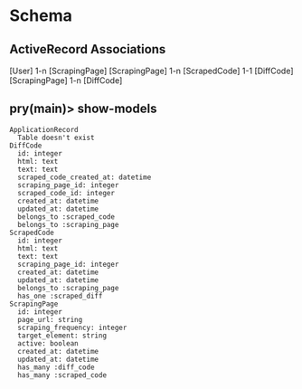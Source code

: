 # Schema
## ActiveRecord Associations
[User] 1-n [ScrapingPage]
[ScrapingPage] 1-n [ScrapedCode] 1-1 [DiffCode]
[ScrapingPage] 1-n [DiffCode]

## pry(main)> show-models
```
ApplicationRecord
  Table doesn't exist
DiffCode
  id: integer
  html: text
  text: text
  scraped_code_created_at: datetime
  scraping_page_id: integer
  scraped_code_id: integer
  created_at: datetime
  updated_at: datetime
  belongs_to :scraped_code
  belongs_to :scraping_page
ScrapedCode
  id: integer
  html: text
  text: text
  scraping_page_id: integer
  created_at: datetime
  updated_at: datetime
  belongs_to :scraping_page
  has_one :scraped_diff
ScrapingPage
  id: integer
  page_url: string
  scraping_frequency: integer
  target_element: string
  active: boolean
  created_at: datetime
  updated_at: datetime
  has_many :diff_code
  has_many :scraped_code
```
